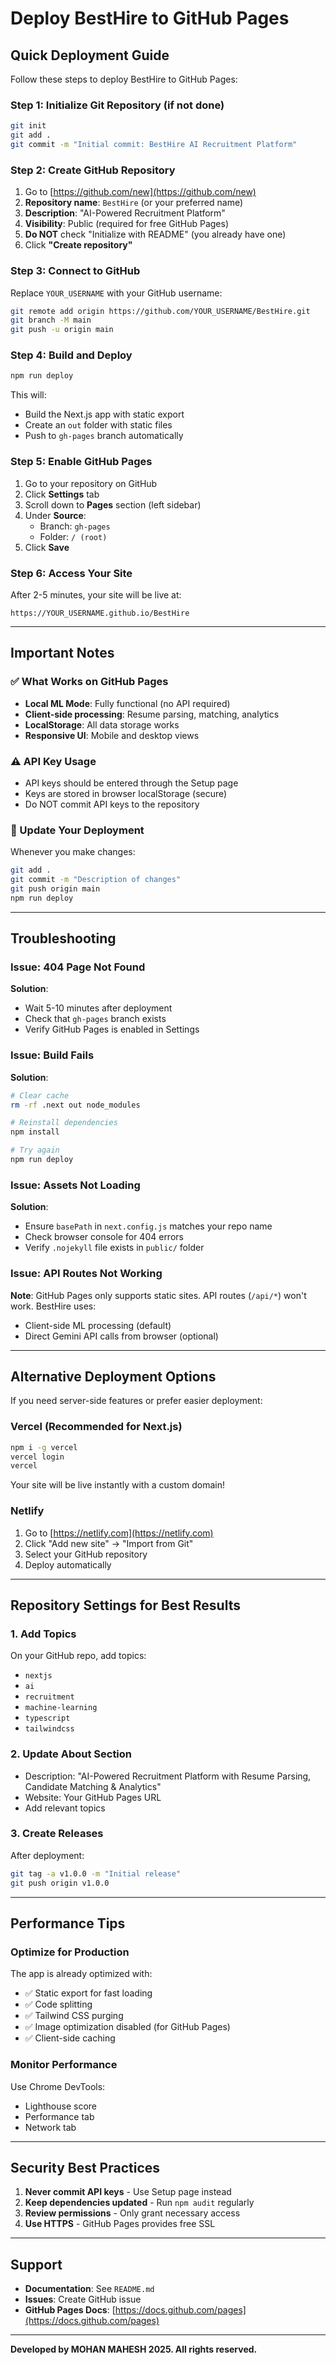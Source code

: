 # Deploy BestHire to GitHub Pages

## Quick Deployment Guide

Follow these steps to deploy BestHire to GitHub Pages:

### Step 1: Initialize Git Repository (if not done)

```bash
git init
git add .
git commit -m "Initial commit: BestHire AI Recruitment Platform"
```

### Step 2: Create GitHub Repository

1. Go to [https://github.com/new](https://github.com/new)
2. **Repository name**: `BestHire` (or your preferred name)
3. **Description**: "AI-Powered Recruitment Platform"
4. **Visibility**: Public (required for free GitHub Pages)
5. **Do NOT** check "Initialize with README" (you already have one)
6. Click **"Create repository"**

### Step 3: Connect to GitHub

Replace `YOUR_USERNAME` with your GitHub username:

```bash
git remote add origin https://github.com/YOUR_USERNAME/BestHire.git
git branch -M main
git push -u origin main
```

### Step 4: Build and Deploy

```bash
npm run deploy
```

This will:
- Build the Next.js app with static export
- Create an `out` folder with static files
- Push to `gh-pages` branch automatically

### Step 5: Enable GitHub Pages

1. Go to your repository on GitHub
2. Click **Settings** tab
3. Scroll down to **Pages** section (left sidebar)
4. Under **Source**:
   - Branch: `gh-pages`
   - Folder: `/ (root)`
5. Click **Save**

### Step 6: Access Your Site

After 2-5 minutes, your site will be live at:

```
https://YOUR_USERNAME.github.io/BestHire
```

---

## Important Notes

### ✅ What Works on GitHub Pages

- **Local ML Mode**: Fully functional (no API required)
- **Client-side processing**: Resume parsing, matching, analytics
- **LocalStorage**: All data storage works
- **Responsive UI**: Mobile and desktop views

### ⚠️ API Key Usage

- API keys should be entered through the Setup page
- Keys are stored in browser localStorage (secure)
- Do NOT commit API keys to the repository

### 🔄 Update Your Deployment

Whenever you make changes:

```bash
git add .
git commit -m "Description of changes"
git push origin main
npm run deploy
```

---

## Troubleshooting

### Issue: 404 Page Not Found

**Solution**: 
- Wait 5-10 minutes after deployment
- Check that `gh-pages` branch exists
- Verify GitHub Pages is enabled in Settings

### Issue: Build Fails

**Solution**:
```bash
# Clear cache
rm -rf .next out node_modules

# Reinstall dependencies
npm install

# Try again
npm run deploy
```

### Issue: Assets Not Loading

**Solution**:
- Ensure `basePath` in `next.config.js` matches your repo name
- Check browser console for 404 errors
- Verify `.nojekyll` file exists in `public/` folder

### Issue: API Routes Not Working

**Note**: GitHub Pages only supports static sites. API routes (`/api/*`) won't work. BestHire uses:
- Client-side ML processing (default)
- Direct Gemini API calls from browser (optional)

---

## Alternative Deployment Options

If you need server-side features or prefer easier deployment:

### Vercel (Recommended for Next.js)

```bash
npm i -g vercel
vercel login
vercel
```

Your site will be live instantly with a custom domain!

### Netlify

1. Go to [https://netlify.com](https://netlify.com)
2. Click "Add new site" → "Import from Git"
3. Select your GitHub repository
4. Deploy automatically

---

## Repository Settings for Best Results

### 1. Add Topics

On your GitHub repo, add topics:
- `nextjs`
- `ai`
- `recruitment`
- `machine-learning`
- `typescript`
- `tailwindcss`

### 2. Update About Section

- Description: "AI-Powered Recruitment Platform with Resume Parsing, Candidate Matching & Analytics"
- Website: Your GitHub Pages URL
- Add relevant topics

### 3. Create Releases

After deployment:
```bash
git tag -a v1.0.0 -m "Initial release"
git push origin v1.0.0
```

---

## Performance Tips

### Optimize for Production

The app is already optimized with:
- ✅ Static export for fast loading
- ✅ Code splitting
- ✅ Tailwind CSS purging
- ✅ Image optimization disabled (for GitHub Pages)
- ✅ Client-side caching

### Monitor Performance

Use Chrome DevTools:
- Lighthouse score
- Performance tab
- Network tab

---

## Security Best Practices

1. **Never commit API keys** - Use Setup page instead
2. **Keep dependencies updated** - Run `npm audit` regularly
3. **Review permissions** - Only grant necessary access
4. **Use HTTPS** - GitHub Pages provides free SSL

---

## Support

- **Documentation**: See `README.md`
- **Issues**: Create GitHub issue
- **GitHub Pages Docs**: [https://docs.github.com/pages](https://docs.github.com/pages)

---

**Developed by MOHAN MAHESH 2025. All rights reserved.**

